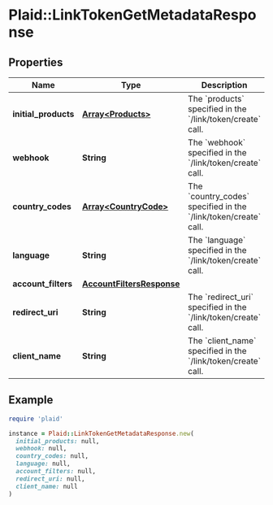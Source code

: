 # Plaid::LinkTokenGetMetadataResponse

## Properties

| Name | Type | Description | Notes |
| ---- | ---- | ----------- | ----- |
| **initial_products** | [**Array&lt;Products&gt;**](Products.md) | The &#x60;products&#x60; specified in the &#x60;/link/token/create&#x60; call. | [optional] |
| **webhook** | **String** | The &#x60;webhook&#x60; specified in the &#x60;/link/token/create&#x60; call. | [optional] |
| **country_codes** | [**Array&lt;CountryCode&gt;**](CountryCode.md) | The &#x60;country_codes&#x60; specified in the &#x60;/link/token/create&#x60; call. | [optional] |
| **language** | **String** | The &#x60;language&#x60; specified in the &#x60;/link/token/create&#x60; call. | [optional] |
| **account_filters** | [**AccountFiltersResponse**](AccountFiltersResponse.md) |  | [optional] |
| **redirect_uri** | **String** | The &#x60;redirect_uri&#x60; specified in the &#x60;/link/token/create&#x60; call. | [optional] |
| **client_name** | **String** | The &#x60;client_name&#x60; specified in the &#x60;/link/token/create&#x60; call. | [optional] |

## Example

```ruby
require 'plaid'

instance = Plaid::LinkTokenGetMetadataResponse.new(
  initial_products: null,
  webhook: null,
  country_codes: null,
  language: null,
  account_filters: null,
  redirect_uri: null,
  client_name: null
)
```

